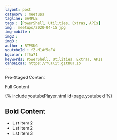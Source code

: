 ```yaml
---
layout: post
category : meetups
tagline: SAMPLE
tags : [PowerShell, Utilities, Extras, APIs]
img : meetups/2020-04-15.jpg
img-mobile : 
img2 : 
img3 : 
author : RTPSUG
youtubeId : fZ-M1Af5aF4
bgcolor: ff5a71
keywords: PowerShell, Utilities, Extras, APIs
canonical: https://fullit.github.io
---
```


Pre-Staged Content

<!--more-->

Full Content

{% include youtubePlayer.html id=page.youtubeId %}

## Bold Content

 - List item 2
 - List item 2
 - List item 3

